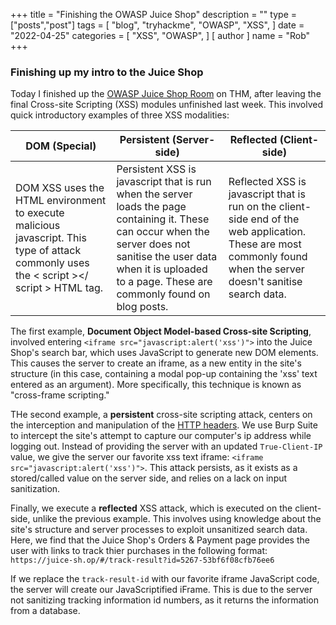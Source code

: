 +++
title = "Finishing the OWASP Juice Shop"
description = ""
type = ["posts","post"]
tags = [
    "blog",
    "tryhackme",
    "OWASP",
    "XSS",
]
date = "2022-04-25"
categories = [
    "XSS",
    "OWASP",
]
[ author ]
  name = "Rob"
+++

### Finishing up my intro to the Juice Shop

Today I finished up the [OWASP Juice Shop Room](https://tryhackme.com/room/owaspjuiceshop) on THM, after leaving the final Cross-site Scripting (XSS) modules unfinished last week. This involved quick introductory examples of three XSS modalities:

| DOM (Special)                                                                                                                                                                                 	| Persistent (Server-side)                                                                                                                                                                                                      	| Reflected (Client-side)                                                                                                                                            	|
|-----------------------------------------------------------------------------------------------------------------------------------------------------------------------------------------------	|-------------------------------------------------------------------------------------------------------------------------------------------------------------------------------------------------------------------------------	|--------------------------------------------------------------------------------------------------------------------------------------------------------------------	|
| DOM XSS uses the HTML environment to execute malicious javascript. This type of attack commonly uses the  < script ></ script >  HTML tag. 	| Persistent XSS is javascript that is run when the server loads the page containing it. These can occur when the server does not sanitise the user data when it is uploaded to a page. These are commonly found on blog posts. 	| Reflected XSS is javascript that is run on the client-side end of the web application. These are most commonly found when the server doesn't sanitise search data. 	|

The first example, **Document Object Model-based Cross-site Scripting**, involved entering 
`<iframe src="javascript:alert('xss')">` into the Juice Shop's search bar, which uses JavaScript to generate new DOM elements. This causes the server to create an iframe, as a new entity in the site's structure (in this case, containing a modal pop-up containing the 'xss' text entered as an argument). More specifically, this technique is known as "cross-frame scripting."

THe second example, a **persistent** cross-site scripting attack, centers on the interception and manipulation of the [HTTP headers](https://developer.mozilla.org/en-US/docs/Web/HTTP/Headers). We use Burp Suite to intercept the site's attempt to capture our computer's ip address while logging out. Instead of providing the server with an updated `True-Client-IP` value, we give the server our favorite xss text iframe: `<iframe src="javascript:alert('xss')">`. This attack persists, as it exists as a stored/called value on the server side, and relies on a lack on input sanitization.

Finally, we execute a **reflected** XSS attack, which is executed on the client-side, unlike the previous example. This involves using knowledge about the site's structure and server processes to exploit unsanitized search data. Here, we find that the Juice Shop's Orders & Payment page provides the user with links to track thier purchases in the following format:
`https://juice-sh.op/#/track-result?id=5267-53bf6f08cfb76ee6`

If we replace the `track-result-id` with our favorite iframe JavaScript code, the server will create our JavaScriptified iFrame. This is due to the server not sanitizing tracking information id numbers, as it returns the information from a database.



